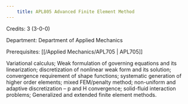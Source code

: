 ```yaml
---
    title: APL805 Advanced Finite Element Method
---
```

Credits: 3 (3-0-0)

Department: Department of Applied Mechanics

Prerequisites: [[/Applied Mechanics/APL705 | APL705]]

Variational calculus; Weak formulation of governing equations and its linearization; discretization of nonlinear weak form and its solution; convergence requirement of shape functions; systematic generation of higher order elements; mixed FEM/penalty method; non-uniform and adaptive discretization – p and H convergence; solid-fluid interaction problems; Generalized and extended finite element methods.
